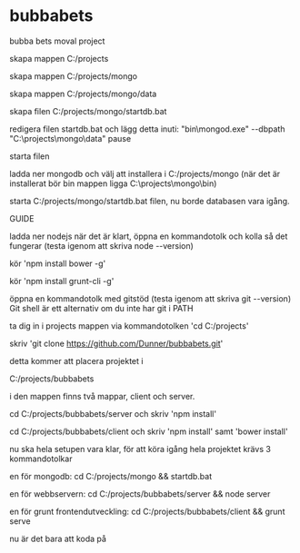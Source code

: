 # bubbabets
bubba bets moval project



skapa mappen C:/projects

skapa mappen C:/projects/mongo

skapa mappen C:/projects/mongo/data

skapa filen C:/projects/mongo/startdb.bat

redigera filen startdb.bat och lägg detta inuti:
	"bin\mongod.exe" --dbpath "C:\projects\mongo\data"
	pause

starta filen

ladda ner mongodb och välj att installera i C:/projects/mongo (när det är installerat bör bin mappen ligga C:\projects\mongo\bin)


starta C:/projects/mongo/startdb.bat filen, nu borde databasen vara igång.

GUIDE

ladda ner nodejs
när det är klart, öppna en kommandotolk och kolla så det fungerar (testa igenom att skriva node --version)

kör 'npm install bower -g'

kör 'npm install grunt-cli -g'


öppna en kommandotolk med gitstöd (testa igenom att skriva git --version) Git shell är ett alternativ om du inte har git i PATH


ta dig in i projects mappen via kommandotolken 'cd C:/projects'

skriv 'git clone https://github.com/Dunner/bubbabets.git'

detta kommer att placera projektet i

C:/projects/bubbabets

i den mappen finns två mappar, client och server.

cd C:/projects/bubbabets/server och skriv 'npm install'

cd C:/projects/bubbabets/client och skriv 'npm install' samt 'bower install'

nu ska hela setupen vara klar, för att köra igång hela projektet krävs 3 kommandotolkar

en för mongodb: cd C:/projects/mongo && startdb.bat

en för webbservern: cd C:/projects/bubbabets/server && node server

en för grunt frontendutveckling: cd C:/projects/bubbabets/client && grunt serve

nu är det bara att koda på
